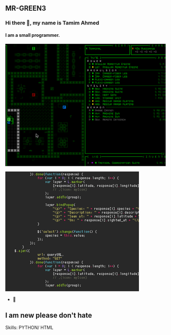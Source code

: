 ## MR-GREEN3
### Hi there 👋, my name is Tamim Ahmed 

#### I am a small programmer.

![I am a small programmer.](https://raw.githubusercontent.com/MRVIVEK-CODER/MRVIVEK-CODER/main/md7Oqrf.gif)

![](https://raw.githubusercontent.com/MRVIVEK-CODER/Decompiler/main/106824690-8dd73a00-66ad-11eb-89e2-53e13ac6f594.gif)

- 🔭 
## I am new please don't hate

Skills: PYTHON/ HTML

